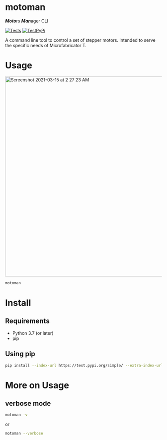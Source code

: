# motoman
***Moto***rs ***Man***ager CLI


[![Tests](https://github.com/TechnocultureResearch/MotorsManager-CLI/actions/workflows/python-package.yml/badge.svg?branch=dev)](https://github.com/TechnocultureResearch/MotorsManager-CLI/actions/workflows/python-package.yml)
[![TestPyPi](https://github.com/TechnocultureResearch/MotorsManager-CLI/actions/workflows/python-publish.yml/badge.svg)](https://github.com/TechnocultureResearch/MotorsManager-CLI/actions/workflows/python-publish.yml)

A command line tool to control a set of stepper motors. Intended to serve the specific needs of Microfabricator T.

# Usage
<img width="645" alt="Screenshot 2021-03-15 at 2 27 23 AM" src="https://user-images.githubusercontent.com/33483920/111083938-1dd29400-8536-11eb-99e8-800182b5d991.png">

```bash
motoman
```

# Install

## Requirements
- Python 3.7 (or later)
- pip

## Using pip
```bash
pip install --index-url https://test.pypi.org/simple/ --extra-index-url https://pypi.org/simple motoman
```

# More on Usage
## verbose mode
```bash
motoman -v
```
or
```bash
motoman --verbose
```
